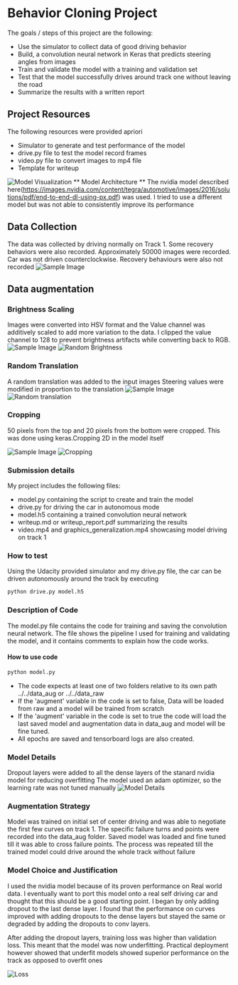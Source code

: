 
# Behavior Cloning Project
The goals / steps of this project are the following:
* Use the simulator to collect data of good driving behavior
* Build, a convolution neural network in Keras that predicts steering angles from images
* Train and validate the model with a training and validation set
* Test that the model successfully drives around track one without leaving the road
* Summarize the results with a written report

## Project Resources
The following resources were provided apriori
* Simulator to generate and test performance of the model
* drive.py file to test the model record frames
* video.py file to convert images to mp4 file
* Template for writeup

![Model Visualization](./writeup_helpers/modelVisualization.png "Model Visualization")
** Model Architecture **
The nvidia model described here(https://images.nvidia.com/content/tegra/automotive/images/2016/solutions/pdf/end-to-end-dl-using-px.pdf) was used. I tried to use a different model but was not able to consistently improve its performance

## Data Collection
The data was collected by driving normally on Track 1. Some recovery behaviors were also recorded. Approximately 50000 images were recorded. Car was not driven counterclockwise. Recovery behaviours were also not recorded
![Sample Image](./writeup_helpers/sample_image.png "Sample")

## Data augmentation
### Brightness Scaling
Images were converted into HSV format and the Value channel was additively scaled to add more variation to the data. I clipped the value channel to 128 to prevent brightness artifacts while converting back to RGB.
![Sample Image](./writeup_helpers/sample_image.png "Sample")
![Random Brightness](./writeup_helpers/scaled_sample.png "Brightness")

### Random Translation
A random translation was added to the input images Steering values were modified in proportion to the translation
![Sample Image](./writeup_helpers/untranslated.png "Sample")
![Random translation](./writeup_helpers/translated.png "Translation")

### Cropping
50 pixels from the top and 20 pixels from the bottom were cropped. This was done using keras.Cropping 2D in the model itself

![Sample Image](./writeup_helpers/raw.png "Sample")
![Cropping](./writeup_helpers/cropped.png "Cropping")

### Submission details
My project includes the following files:
* model.py containing the script to create and train the model
* drive.py for driving the car in autonomous mode
* model.h5 containing a trained convolution neural network 
* writeup.md or writeup_report.pdf summarizing the results
* video.mp4 and graphics_generalization.mp4 showcasing model driving on track 1


### How to test

Using the Udacity provided simulator and my drive.py file, the car can be driven autonomously around the track by executing 
```sh
python drive.py model.h5
```

### Description of Code
The model.py file contains the code for training and saving the convolution neural network. The file shows the pipeline I used for training and validating the model, and it contains comments to explain how the code works.

#### How to use code
```` sh
python model.py
````
* The code expects at least one of two folders relative to its own path ../../data_aug or ../../data_raw 
* If the 'augment' variable in the code is set to false, Data will be loaded from raw and a model will be trained from scratch
* If the 'augment' variable in the code is set to true the code will load the last saved model and augmentation data in data_aug and model will be fine tuned.
* All epochs are saved and tensorboard logs are also created.



### Model Details
Dropout layers were added to all the dense layers of the stanard nvidia model for reducing overfitting
The model used an adam optimizer, so the learning rate was not tuned manually
![Model Details](./writeup_helpers/model_details.png "Model")

### Augmentation Strategy
Model was trained on initial set of center driving and was able to negotiate the first few curves on track 1. The specific failure turns and points were recorded into the data_aug folder. Saved model was loaded and fine tuned till it was able to cross failure points. The process was repeated till the trained model could drive around the whole track without failure

### Model Choice and Justification
I used the nvidia model because of its proven performance on Real world data. I eventually want to port this model onto a real self driving car and thought that this should be a good starting point. I began by only adding dropout to the last dense layer. I found that the performance on curves improved with adding dropouts to the dense layers but stayed the same or degraded by adding the dropouts to conv layers.

After adding the dropout layers, training loss was higher than validation loss. This meant that the model was now underfitting. Practical deployment however showed that underfit models showed superior performance on the track as opposed to overfit ones

![Loss](./writeup_helpers/loss.png "Loss")


```python

```
